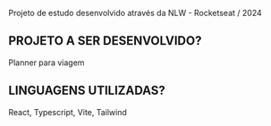 Projeto de estudo desenvolvido através da NLW - Rocketseat / 2024

## PROJETO A SER DESENVOLVIDO?
Planner para viagem

## LINGUAGENS UTILIZADAS?
React, Typescript, Vite, Tailwind
